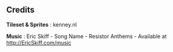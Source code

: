 ## Credits

**Tileset & Sprites** : kenney.nl

**Music** : Eric Skiff - Song Name - Resistor Anthems - Available at http://EricSkiff.com/music
